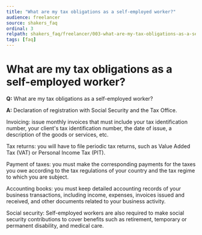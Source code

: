 ```yaml
---
title: "What are my tax obligations as a self-employed worker?"
audience: freelancer
source: shakers_faq
ordinal: 3
relpath: shakers_faq/freelancer/003-what-are-my-tax-obligations-as-a-self-employed-worker.md
tags: [faq]
---
```


# What are my tax obligations as a self-employed worker?

**Q:** What are my tax obligations as a self-employed worker?

**A:** Declaration of registration with Social Security and the Tax Office.

Invoicing: issue monthly invoices that must include your tax identification number, your client's tax identification number, the date of issue, a description of the goods or services, etc.

Tax returns: you will have to file periodic tax returns, such as Value Added Tax (VAT) or Personal Income Tax (PIT).

Payment of taxes: you must make the corresponding payments for the taxes you owe according to the tax regulations of your country and the tax regime to which you are subject.

Accounting books: you must keep detailed accounting records of your business transactions, including income, expenses, invoices issued and received, and other documents related to your business activity.

Social security: Self-employed workers are also required to make social security contributions to cover benefits such as retirement, temporary or permanent disability, and medical care.
